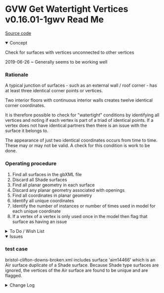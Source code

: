 # GVW Get Watertight Vertices v0.16.01-1gwv Read Me

[Source code]( https://github.com/ladybug-tools/spider-gbxml-tools/tree/master/spider-gbxml-viewer/v-0-16-01/js-fixer/gwv-get-watertight-vertices )

<details open>

<summary>Concept</summary>

Check for surfaces with vertices unconnected to other vertices

2019-06-26 ~ Generally seems to be working well

### Rationale

A typical junction of surfaces - such as an external wall / roof corner - has at least three identical corner points or vertices.

Two interior floors with continuous interior walls creates twelve identical corner coordinates.

It is therefore possible to check for "watertight" conditions by identifying all vertices and noting if each vertex is part of a triad of identical points. If a vertex does not have identical partners then there is an issue with the surface it belongs to.

The appearance of just two identical coordinates occurs from time to time. These may or may not be valid. A check for this condition is work to be done.


### Operating procedure

1. Find all surfaces in the gbXML file
2. Discard all Shade surfaces
3. Find all planar geometry in each surface
4. Discard any planar geometry associated with openings
5. Find all coordinates in planar geometry
6. Identify all unique coordinates
7. Identify the number of instances or number of times used in model for each unique coordinate
8. If a vertex of a vertex is only used once in the model then flag that surface as having an issue


</details>

<details>

<summary>To Do / Wish List</summary>


</details>

<details open >

<summary>Issues</summary>

### test case

bristol-clifton-downs-broken.xml includes surface 'aim14466' which is an Air surface duplicate of a Shade surface.
Because Shade type surfaces are ignored, the vertices of the Air surface are found to be unique and are flagged.

</details>

<details>

<summary>Change Log</summary>

### 2019-06-26 ~ Theo

gwv-get-watertight-vertices
B - GWV.js: checks for inclusion in list of valid surfaces
C - GVW: update readme
R - GVW.js: cleanup


### 2019-06-07 ~ Theo

* F - GWV.js: First commit

</details>